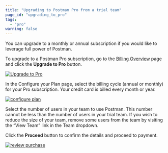 ```yaml
---
title: "Upgrading to Postman Pro from a trial team"
page_id: "upgrading_to_pro"
tags: 
  - "pro"
warning: false
---
```


 You can upgrade to a monthly or annual subscription if you would like to leverage full power of Postman.

To upgrade to a Postman Pro subscription, go to the [Billing Overview](https://go.postman.co/billing/overview) page and click the **Upgrade to Pro** button.

[![Upgrade to Pro](https://assets.postman.com/postman-docs/WS-upgrade-to-pro.png)](https://assets.postman.com/postman-docs/WS-upgrade-to-pro.png)

In the Configure your Plan page, select the billing cycle (annual or monthly) for your Pro subscription. Your credit card is billed every month or year.

[![configure plan](https://assets.postman.com/postman-docs/upgradingtrial1.png)](https://assets.postman.com/postman-docs/upgradingtrial1.png)

Select the number of users in your team to use Postman. This number cannot be less than the number of users in your trial team. If you wish to reduce the size of your team, remove some users from the team by visiting the “View Team” link in the Team dropdown.

Click the **Proceed** button to confirm the details and proceed to payment.  

[![review purchase](https://assets.postman.com/postman-docs/upgradingtrial2.png)](https://assets.postman.com/postman-docs/upgradingtrial2.png)
